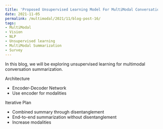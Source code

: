 ```yaml
---
title: 'Proposed Unsupervised Learning Model For MultiModal Conversation Summarization'
date: 2021-11-05
permalink: /multimodal/2021/11/blog-post-16/
tags:
- MultiModal
- Vision
- NLP
- Unsupervised learning
- MultiModal Summarization
- Survey
---
```


In this blog, we will be exploring unsupervised learning for multimodal conversation summarization.

Architecture 
- Encoder-Decoder Network
- Use encoder for modalities


Iterative Plan 
- Combined summary through disentanglement
- End-to-end summarization without disentanglement
- Increase modalities
